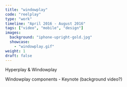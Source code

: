 ```yaml
---
title: "windowplay"
code: "reelplay"
type: "work"
timeline: "April 2016 - August 2016"
tags: ["video", "mobile", "design"]
images:
  background: "iphone-upright-gold.jpg"
  showcase: 
    - "windowplay.gif"
weight: 1
draft: false
---
```


Hyperplay & Windowplay

<!--more-->
Windowplay components - Keynote (background video?)